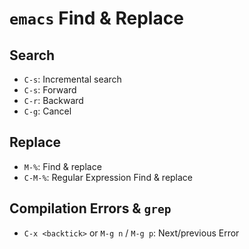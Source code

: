 # `emacs` Find & Replace

## Search

- `C-s`: Incremental search
- `C-s`: Forward
- `C-r`: Backward
- `C-g`: Cancel

## Replace

- `M-%`: Find & replace
- `C-M-%`: Regular Expression Find & replace

## Compilation Errors & `grep`

- `C-x <backtick>` or `M-g n` / `M-g p`: Next/previous Error
